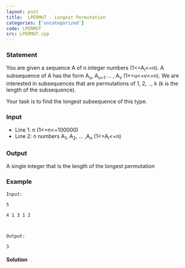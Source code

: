 ```yaml
---
layout: post
title:  LPERMUT - Longest Permutation
categories: ['uncategorized']
code: LPERMUT
src: LPERMUT.cpp
---
```


### **Statement**

You are given a sequence A of n integer numbers (1<=A<sub>i</sub><=n). A
subsequence of A has the form A<sub>u</sub>, A<sub>u+1</sub> ... ,
A<sub>v</sub> (1<=u<=v<=n). We are interested in subsequences that are
permutations of 1, 2, .., k (k is the length of the subsequence).

Your task is to find the longest subsequence of this type.

### Input

  * Line 1: n (1<=n<=100000) 
  * Line 2: n numbers A<sub>1</sub>, A<sub>2</sub>, ... ,A<sub>n</sub> (1<=A<sub>i</sub><=n) 

### Output

A single integer that is the length of the longest permutation

### Example

    
    
    Input:
    5
    4 1 3 1 2
    
    Output:
    3
    



#### **Solution**



